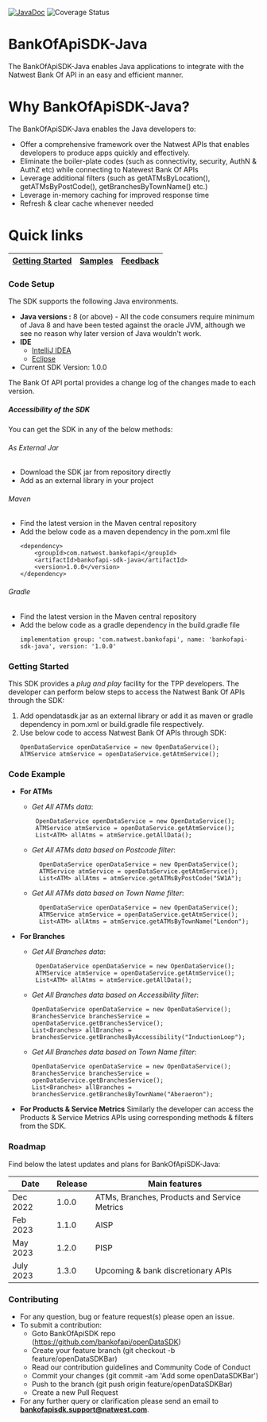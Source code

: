 
[![JavaDoc](https://img.shields.io/badge/javadoc-reference-blue.svg)](https://htmlpreview.github.io/?https://github.com/dheerajrinku93/OpenDataSDKDocs/blob/main/javaDocs/index.html)
![Coverage Status](https://s3.amazonaws.com/assets.coveralls.io/badges/coveralls_85.svg)


# BankOfApiSDK-Java
The BankOfApiSDK-Java enables Java applications to integrate with the Natwest Bank Of API in an easy and efficient manner.

# Why BankOfApiSDK-Java?
The BankOfApiSDK-Java enables the Java developers to:
- Offer a comprehensive framework over the Natwest APIs that enables developers to produce apps quickly and effectively.
- Eliminate the boiler-plate codes (such as connectivity, security, AuthN & AuthZ etc) while connecting to Natewest Bank Of APIs
- Leverage additional filters (such as getATMsByLocation(), getATMsByPostCode(), getBranchesByTownName() etc.)
- Leverage in-memory caching for improved response time
- Refresh & clear cache whenever needed

# Quick links

| [Getting Started](README.md#Getting-Started) |  [Samples](https://github.com/dheerajrinku93/OpenDataSDK-Samples) | [Feedback](https://forms.office.com/Pages/ResponsePage.aspx?id=Wq6idgCfa0-V7V0z13xNYZ7nnvAosjxDh7243hA8A6lUOUZSTDA4OTYyQlZXTU00UzNTQ1JFNDkzUS4u) |
| --- | --- | --- |

### Code Setup
The SDK supports the following  Java environments.
- **Java versions :** 8 (or above) - All the code consumers require minimum of Java 8 and have been tested against the oracle JVM, although we see no reason why later version of Java wouldn't work.
- **IDE**
    - [IntelliJ IDEA](https://www.jetbrains.com/idea/download/#section=windows)
    - [Eclipse](https://www.eclipse.org/downloads/)
- Current SDK Version: 1.0.0

The Bank Of API portal provides a change log of the changes made to each version.

##### Accessibility of the SDK
You can get the SDK in any of the below methods:

###### As External Jar
- Download the SDK jar from repository directly
- Add as an external library in your project

###### Maven
- Find the latest version in the Maven central repository
- Add the below code as a maven dependency in the pom.xml file
    ```
    <dependency>
        <groupId>com.natwest.bankofapi</groupId>
        <artifactId>bankofapi-sdk-java</artifactId>
        <version>1.0.0</version>
    </dependency>
    ```

###### Gradle
- Find the latest version in the Maven central repository
- Add the below code as a gradle dependency in the build.gradle file
    ```
    implementation group: 'com.natwest.bankofapi', name: 'bankofapi-sdk-java', version: '1.0.0'
    ```

### Getting Started

This SDK provides a _plug and play_ facility for the TPP developers. The developer can perform below steps to access the Natwest Bank Of APIs through the SDK:
1. Add opendatasdk.jar as an external library or add it as maven or gradle dependency in pom.xml or build.gradle file respectively.
2. Use below code to access Natwest Bank Of APIs through SDK:
    ```
    OpenDataService openDataService = new OpenDataService();
    ATMService atmService = openDataService.getAtmService();
    ```

### Code Example
- **For ATMs**
    - _Get All ATMs data_:

       ```
        OpenDataService openDataService = new OpenDataService();
        ATMService atmService = openDataService.getAtmService();
        List<ATM> allAtms = atmService.getAllData();
        ```
    - _Get All ATMs data based on Postcode filter_:

        ```
          OpenDataService openDataService = new OpenDataService();
          ATMService atmService = openDataService.getAtmService();
          List<ATM> allAtms = atmService.getATMsByPostCode("SW1A");
        ```
    - _Get All ATMs data based on Town Name filter_:

        ```
          OpenDataService openDataService = new OpenDataService();
          ATMService atmService = openDataService.getAtmService();
          List<ATM> allAtms = atmService.getATMsByTownName("London");
        ```

- **For Branches**

    - _Get All Branches data_:

       ```
        OpenDataService openDataService = new OpenDataService();
        ATMService atmService = openDataService.getAtmService();
        List<ATM> allAtms = atmService.getAllData();
        ```
    - _Get All Branches data based on Accessibility filter_:
       ```
       OpenDataService openDataService = new OpenDataService();
       BranchesService branchesService = openDataService.getBranchesService();
       List<Branches> allBranches = branchesService.getBranchesByAccessibility("InductionLoop");
      ```

    - _Get All Branches data based on Town Name filter_:

       ```
       OpenDataService openDataService = new OpenDataService();
       BranchesService branchesService = openDataService.getBranchesService();
       List<Branches> allBranches = branchesService.getBranchesByTownName("Aberaeron");
      ```

- **For Products & Service Metrics**
  Similarly the developer can access the Products & Service Metrics APIs using corresponding methods & filters from the SDK.


### Roadmap
Find below the latest updates and plans for BankOfApiSDK-Java:

| Date | Release | Main features |
|   --- |    ------     | ----- |
|   Dec 2022   | 1.0.0   | ATMs, Branches, Products and Service Metrics |
|   Feb 2023  | 1.1.0    | AISP |
|   May 2023  | 1.2.0    | PISP |
|   July 2023  | 1.3.0    | Upcoming & bank discretionary APIs |

### Contributing

- For any question, bug or feature request(s) please open an issue.
- To submit a contribution:
    - Goto BankOfApiSDK repo (https://github.com/bankofapi/openDataSDK)
    - Create your feature branch (git checkout -b feature/openDataSDKBar)
    - Read our contribution guidelines and Community Code of Conduct
    - Commit your changes (git commit -am 'Add some openDataSDKBar')
    - Push to the branch (git push origin feature/openDataSDKBar)
    - Create a new Pull Request
- For any further query or clarification please send an email to **bankofapisdk.support@natwest.com**.
